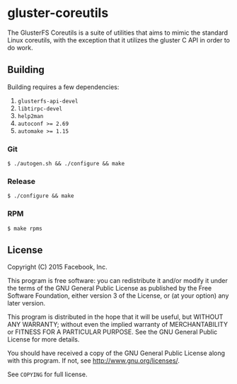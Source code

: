 # gluster-coreutils

The GlusterFS Coreutils is a suite of utilities that aims to mimic the standard
Linux coreutils, with the exception that it utilizes the gluster C API in order
to do work.

## Building

Building requires a few dependencies:

1. `glusterfs-api-devel`
1. `libtirpc-devel`
1. `help2man`
1. `autoconf >= 2.69`
1. `automake >= 1.15`

### Git

`$ ./autogen.sh && ./configure && make`

### Release

`$ ./configure && make`

### RPM

`$ make rpms`

## License

Copyright (C) 2015 Facebook, Inc.

This program is free software: you can redistribute it and/or modify
it under the terms of the GNU General Public License as published by
the Free Software Foundation, either version 3 of the License, or
(at your option) any later version.

This program is distributed in the hope that it will be useful,
but WITHOUT ANY WARRANTY; without even the implied warranty of
MERCHANTABILITY or FITNESS FOR A PARTICULAR PURPOSE.  See the
GNU General Public License for more details.

You should have received a copy of the GNU General Public License
along with this program.  If not, see <http://www.gnu.org/licenses/>.

See `COPYING` for full license.
